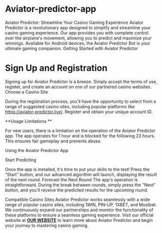 # Aviator-predictor-app
Aviator Predictor: Streamline Your Casino Gaming Experience
Aviator Predictor is a revolutionary app designed to simplify and streamline your casino gaming experience. Our app provides you with complete control over the airplane's movement, allowing you to predict and maximize your winnings. Available for Android devices, the Aviator Predictor Bot is your ultimate gaming companion.
Getting Started with Aviator Predictor

# Sign Up and Registration

Signing up for Aviator Predictor is a breeze. Simply accept the terms of use, register, and create an account on one of our partnered casino websites.
Choose a Casino Site

During the registration process, you'll have the opportunity to select from a range of suggested casino sites, including popular platforms like https://aviator-predictor.live/. Register and obtain your unique account ID.

**Usage Limitations
**

For new users, there is a limitation on the operation of the Aviator Predictor app. The app operates for 1 hour and is blocked for the following 23 hours. This ensures fair gameplay and prevents abuse.

Using the Aviator Predictor App

Start Predicting

Once the app is installed, it's time to put your skills to the test! Press the "Start" button, and our advanced algorithm will launch, displaying the result of the next round.
Forecast the Next Round
The app's operation is straightforward. During the break between rounds, simply press the "Next" button, and you'll receive the predicted results for the upcoming round.

Compatible Casino Sites
Aviator Predictor works seamlessly with a wide range of popular casino sites, including 1WIN, PIN-UP, 1XBET, and Mostbet. We continuously expand our partnerships and monitor the functionality of these platforms to ensure a seamless gaming experience.
Visit our official website at [**OUR WEBSITE**]((https://leezeept.com/4/7443602)) to learn more about Aviator Predictor and begin your journey to mastering casino gaming.
